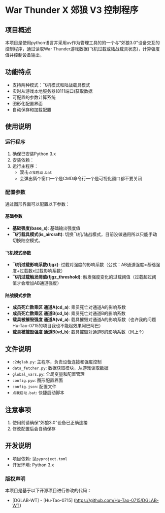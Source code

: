 # War Thunder X 郊狼 V3 控制程序

## 项目概述
本项目是使用python语言并采用uv作为管理工具的的一个与"郊狼3.0"设备交互的控制程序，通过读取War Thunder游戏数据(飞机过载或陆战载具状态)，计算强度值并控制设备输出。

## 功能特点
- 支持两种模式：飞机模式和陆战载具模式
- 实时从游戏本地服务器(8111端口)获取数据
- 可配置的参数计算系统
- 图形化配置界面
- 自动保存和加载配置

## 使用说明

### 运行程序
1. 确保已安装Python 3.x
2. 安装依赖：
3. 运行主程序：
   - 双击`点我启动.bat`
   - 会弹出俩个窗口一个是CMD命令行一个是可视化窗口都不要关闭


### 配置参数
通过图形界面可以配置以下参数：

#### 基础参数
- **基础强度(base_s)**: 基础输出强度值
- **飞行载具模式(is_aircraft)**: 切换飞机/陆战模式，目前没做通用所以只能手动切换陆空模式。

#### 飞机模式参数
- **飞机过载影响系数(fjgz)**: 过载对强度的影响系数（公式：AB通道强度=基础强度+过载数x过载影响系数）
- **飞机过载触发阈值(fjgz_threshold)**: 触发强度变化的过载阈值（过载超过阈值才会增加AB通道强度）

#### 陆战模式参数
- **成员死亡数乘区 通道A(cd_a)**: 乘员死亡对通道A的影响系数
- **成员死亡数乘区 通道B(cd_b)**: 乘员死亡对通道B的影响系数
- **载具被摧毁强度 通道A(vd_a)**: 载具摧毁对通道A的影响系数（也许我的问题Hu-Tao-0715的项目我也不能起效果阿巴阿巴）
- **载具被摧毁强度 通道B(vd_b)**: 载具摧毁对通道B的影响系数（同上↑）

## 文件说明
- `c2dglab.py`: 主程序，负责设备连接和强度控制
- `data_fetcher.py`: 数据获取模块，从游戏读取数据
- `global_vars.py`: 全局变量和配置管理
- `config.pyw`: 图形配置界面
- `config.json`: 配置文件
- `点我启动.bat`: 快捷启动脚本

## 注意事项
1. 使用前请确保"郊狼3.0"设备已正确连接
2. 修改配置后会自动保存

## 开发说明
- 项目依赖: 见`pyproject.toml`
- 开发环境: Python 3.x

### 版权声明
本项目是基于以下开源项目进行修改的代码：
- [DGLAB-WT] - [Hu-Tao-0715] (https://github.com/Hu-Tao-0715/DGLAB-WT)

